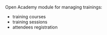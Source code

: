 Open Academy module for managing trainings:
- training courses
- training sessions
- attendees registration
